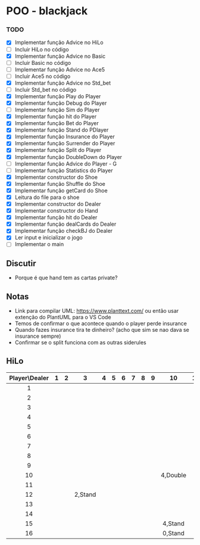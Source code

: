 # POO - blackjack

### TODO

- [x] Implementar função Advice no HiLo
- [ ] Incluir HiLo no código
- [x] Implementar função Advice no Basic
- [ ] Incluir Basic no código
- [ ] Implementar função Advice no Ace5
- [ ] Incluir Ace5 no código
- [x] Implementar função Advice no Std_bet
- [ ] Incluir Std_bet no código
- [x] Implementar função Play do Player
- [x] Implementar função Debug do Player
- [ ] Implementar função Sim do Player
- [x] Implementar função hit do Player
- [x] Implementar função Bet do Player
- [x] Implementar função Stand do PDlayer
- [x] Implementar função Insurance do Player
- [x] Implementar função Surrender do Player
- [x] Implementar função Split do Player
- [x] Implementar função DoubleDown do Player
- [ ] Implementar função Advice do Player - G
- [ ] Implementar função Statistics do Player
- [x] Implementar constructor do Shoe
- [x] Implementar função Shuffle do Shoe
- [x] Implementar função getCard do Shoe
- [x] Leitura do file para o shoe
- [x] Implementar constructor do Dealer
- [x] Implementar constructor do Hand
- [x] Implementar função hit do Dealer
- [x] Implementar função dealCards do Dealer
- [x] Implementar função checkBJ do Dealer
- [x] Ler input e inicializar o jogo
- [ ] Implementar o main

## Discutir

- Porque é que hand tem as cartas private?

## Notas

- Link para compilar UML: https://www.planttext.com/ ou então usar extenção do PlantUML para o VS Code
- Temos de confirmar o que acontece quando o player perde insurance
- Quando fazes insurance tira te dinheiro? (acho que sim se nao dava se insurance sempre)
- Confirmar se o split funciona com as outras siderules


## HiLo

|Player\Dealer|1     |2     |3      |4     |5     |6     |7     |8     |9      |10      |11     |12     |13     |
|:-----------:|:----:|:----:|:-----:|:----:|:----:|:----:|:----:|:----:|:-----:|:------:|:-----:|:-----:|:-----:|
|1            |      |      |       |      |      |      |      |      |       |        |       |       |       |
|2            |      |      |       |      |      |      |      |      |       |        |       |       |       |
|3            |      |      |       |      |      |      |      |      |       |        |       |       |       |
|4            |      |      |       |      |      |      |      |      |       |        |       |       |       |
|5            |      |      |       |      |      |      |      |      |       |        |       |       |       |
|6            |      |      |       |      |      |      |      |      |       |        |       |       |       |
|7            |      |      |       |      |      |      |      |      |       |        |       |       |       |
|8            |      |      |       |      |      |      |      |      |       |        |       |       |       |
|9            |      |      |       |      |      |      |      |      |       |        |       |       |       |
|10           |      |      |       |      |      |      |      |      |       |4,Double|       |       |       |
|11           |      |      |       |      |      |      |      |      |       |        |       |       |       |
|12           |      |      |2,Stand|      |      |      |      |      |       |       |        |       |       |       |
|13           |      |      |       |      |      |      |      |      |       |        |       |       |       |
|14           |      |      |       |      |      |      |      |      |       |        |       |       |       |
|15           |      |      |       |      |      |      |      |      |       |4,Stand |       |       |       |
|16           |      |      |       |      |      |      |      |      |       |0,Stand |       |       |       |